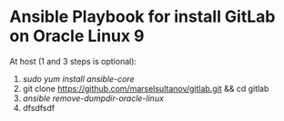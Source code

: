 # Ansible Playbook for install GitLab on Oracle Linux 9

At host (1 and 3 steps is optional):
1. *sudo yum install ansible-core*
2. git clone https://github.com/marselsultanov/gitlab.git && cd gitlab
3. *ansible remove-dumpdir-oracle-linux*
6. dfsdfsdf
